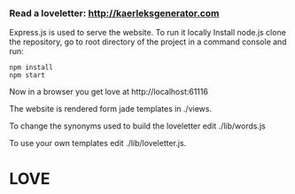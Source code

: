 ### Read a loveletter: http://kaerleksgenerator.com

Express.js is used to serve the website. To run it locally Install node.js clone the repository, go to root directory of the project in a command console and run:

`npm install`  
`npm start`

Now in a browser you get love at http://localhost:61116

The website is rendered form jade templates in ./views.

To change the synonyms used to build the loveletter edit ./lib/words.js

To use your own templates edit ./lib/loveletter.js.

# LOVE
